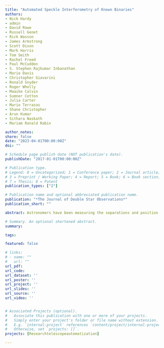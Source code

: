 ```yaml
---
title: "Automated Speckle Interferometry of Known Binaries"
authors:
- Nick Hardy
- admin 
- David Rowe
- Russell Genet
- Rick Wasson
- James Armstrong
- Scott Dixon
- Mark Harris
- Tom Smith
- Rachel Freed
- Paul McCudden
- S. Stephen Rajkumar Inbanathan
- Marie Davis
- Christopher Giavarini
- Ronald Snyder
- Roger Wholly
- Maaike Calvin
- Sumner Cotton
- Julia Carter
- Mario Terrazas
- Shane Christopher
- Arun Kumar
- Sithara Naskath
- Mariam Ronald Rabin

author_notes:
share: false
date: "2023-04-01T00:00:00Z"
doi: ""

# Schedule page publish date (NOT publication's date).
publishDate: "2017-01-01T00:00:00Z"

# Publication type.
# Legend: 0 = Uncategorized; 1 = Conference paper; 2 = Journal article;
# 3 = Preprint / Working Paper; 4 = Report; 5 = Book; 6 = Book section;
# 7 = Thesis; 8 = Patent
publication_types: ["2"]

# Publication name and optional abbreviated publication name.
publication: "*The Journal of Double Star Observations*"
publication_short: ""

abstract: Astronomers have been measuring the separations and position angles between the two components of binary stars since William Herschel began his observations in 1781. In 1970, Anton Labeyrie pioneered amethod, speckle interferometry, that overcomes the usual resolution limits induced by atmospheric turbulence by taking hundreds or thousands of short exposures and reducing them in Fourier space. Our 2022 automation of speckle interferometry allowed us to use a fully robotic 1.0-meter PlaneWave Instruments telescope, located at the El Sauce Observatory in the Atacama Desert of Chile, to obtain observations of many known binaries with established orbits. The long-term objective of these observationsis to establish the precision, accuracy, and limitations of this telescope’s automated speckle interferometry measurements. This paper provides an early overview of the Known Binaries Project and provide example results on a small-separation (~0.27ʺ) binary, WDS 12274-2843 B 228. 

# Summary. An optional shortened abstract.
summary: 

tags:

featured: false

# links:
# - name: ""
#   url: ""
url_pdf:
url_code:
url_dataset: ''
url_poster: ''
url_project: ''
url_slides: ''
url_source: ''
url_video: ''


# Associated Projects (optional).
#   Associate this publication with one or more of your projects.
#   Simply enter your project's folder or file name without extension.
#   E.g. `internal-project` references `content/project/internal-project/index.md`.
#   Otherwise, set `projects: []`.
projects: [Researchtelescopeautomatization]

---
```



